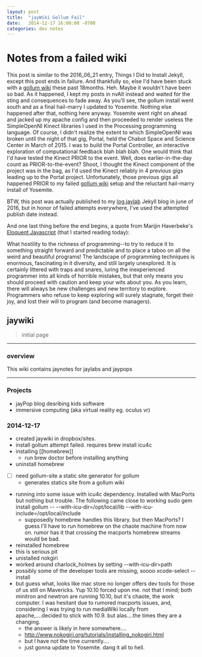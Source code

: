 ```yaml
---
layout: post
title:  "jayWiki Gollum Fail"
date:   2014-12-17 16:00:00 -0700
categories: dev notes 
---
```


# Notes from a failed wiki
This post is similar to the 2016_06_21 entry, Things I Did to Install Jekyll, except this post ends in failure.  And thankfully so, else I'd have been stuck with a [gollum wiki][1] these past 18months.  Heh. Maybe it wouldn't have been so bad.  As it happened, I kept my posts in nvAlt instead and waited for the sting and consequences to fade away.  As you'll see, the gollum install went south and as a final hail-marry I updated to Yosemite.  Nothing else happened after that, nothing here anyway.  Yosemite went right on ahead and jacked up my apache config and then proceeded to render useless the SimpleOpenNI Kinect libraries I used in the Processing programming language.  Of course, I didn't realize the extent to which SimpleOpenNI was broken until the night of that gig, Portal, held the Chabot Space and Science Center in March of 2015.  I was to build the Portal Controller, an interactive exploration of computational feedback blah blah blah.  One would think that I'd have tested the Kinect PRIOR to the event. Well, does earlier-in-the-day count as PRIOR-to-the-event?  Shoot, I thought the Kinect component of the project was in the bag, as I'd used the Kinect reliably in 4 previous gigs leading up to the Portal project. Unfortunately, those previous gigs all happened PRIOR to my failed [gollum wiki][1] setup and the reluctant hail-marry install of Yosemite.

BTW, this post was actually published to my [log.jaylab][3] Jekyll blog in june of 2016, but in honor of failed attempts everywhere, I've used the attempted publish date instead.

And one last thing before the end begins, a quote from Marijin Haverbeke's [Eloquent Javascript][2] (that I started reading today):

>
What hostility to the richness of programming--to try to reduce it to something straight forward and predictable and to place a taboo on all the weird and beautiful programs! The landscape of programming techniques is enormous, fascinating in it diversity, and still largely unexplored.  It is certainly littered with traps and snares, luring the inexperienced programmer into all kinds of horrible mistakes, but that only means you should proceed with caution and keep your wits about you.  As you learn, there will always be new challenges and new territory to explore.  Programmers who refuse to keep exploring will surely stagnate, forget their joy, and lost their will to program (and become managers).

 
## jaywiki
> initial page  

______________________________

### overview
This wiki contains jaynotes for jaylabs and jaypops

_______

### Projects
- jayPop blog desribing kids software
- immersive computing (aka virtual reality eg. oculus vr)


### 2014-12-17 
- created jaywiki in dropbox/sites.
- install gollum attempt failed.  requires brew install icu4c
- installing [[homebrew]]
    - run brew doctor before installing anything
- uninstall homebrew
- [ ] need gollum-site a static site generator for gollum
    - generates statics site from a gollum wiki
- running into some issue with icu4c dependency.  Installed with MacPorts but nothing but trouble.  The following came close to working
      sudo gem install gollum -- --with-icu-dir=/opt/local/lib --with-icu-include=/opt/local/include
    - supposedly homebrew handles this library.  but then MacPorts?  I guess I'll have to run homebrew on the chaote machine from now on.  rumor has it that crossing the macports homebrew streams would be bad.
- reinstalled homebrew
- this is serious pit
- unistalled nokgiri
- worked around charlock_holmes by setting --with-icu-dir=path
- possibly some of the developer tools are missing, soooo
      xcode-select --install   
- but guess what, looks like mac store no longer offers dev tools for those of us still on Mavericks.  Yup 10.10 forced upon me.  not that I mind; both minitron and newtron are running 10.10, but it's chaote, the work computer.  I was hesitant due to rumored macports issues, and, considering I was trying to run mediaWiki locally from apache,....decided to stick with 10.9.  but alas....the times they are a changing.
    + the answer is likely in here somewhere....
    + http://www.nokogiri.org/tutorials/installing_nokogiri.html
    + but I have not the time currently....
    + just gonna update to Yosemite. dang it all to hell.

[1]: https://github.com/gollum/gollum
[2]: http://eloquentjavascript.net/
[3]: http://log.jaylab.io